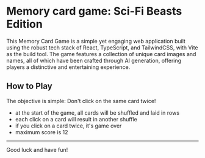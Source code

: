 # Memory card game: Sci-Fi Beasts Edition

This Memory Card Game is a simple yet engaging web application built using the robust tech stack of React, TypeScript, and TailwindCSS, with Vite as the build tool. The game features a collection of unique card images and names, all of which have been crafted through AI generation, offering players a distinctive and entertaining experience.

## How to Play

The objective is simple: Don't click on the same card twice!

- at the start of the game, all cards will be shuffled and laid in rows
- each click on a card will result in another shuffle
- if you click on a card twice, it's game over
- maximum score is 12

---

Good luck and have fun!
